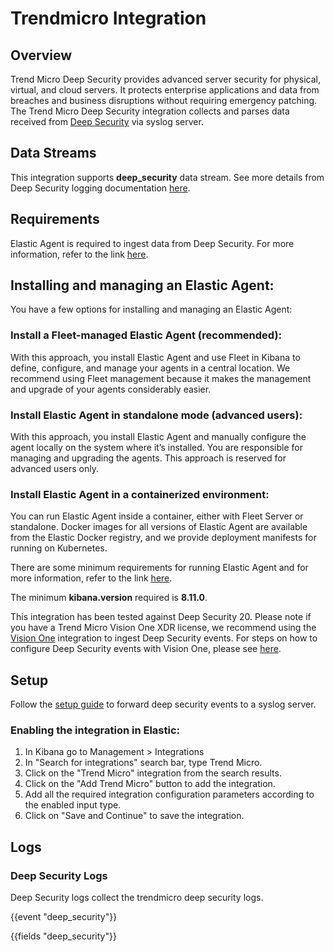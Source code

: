 # Trendmicro Integration

## Overview

Trend Micro Deep Security provides advanced server security for physical, virtual, and cloud servers. It protects enterprise applications and data from breaches and business disruptions without requiring emergency patching. The Trend Micro Deep Security integration collects and parses data received from [Deep Security](https://www.trendmicro.com/en_gb/business/products/hybrid-cloud/deep-security.html) via syslog server.

## Data Streams

This integration supports **deep_security** data stream. See more details from Deep Security logging documentation [here](https://help.deepsecurity.trendmicro.com/20_0/on-premise/events.html).

## Requirements

Elastic Agent is required to ingest data from Deep Security. For more information, refer to the link [here](https://www.elastic.co/guide/en/fleet/current/elastic-agent-installation.html).

## Installing and managing an Elastic Agent:

You have a few options for installing and managing an Elastic Agent:

### Install a Fleet-managed Elastic Agent (recommended):

With this approach, you install Elastic Agent and use Fleet in Kibana to define, configure, and manage your agents in a central location. We recommend using Fleet management because it makes the management and upgrade of your agents considerably easier.

### Install Elastic Agent in standalone mode (advanced users):

With this approach, you install Elastic Agent and manually configure the agent locally on the system where it’s installed. You are responsible for managing and upgrading the agents. This approach is reserved for advanced users only.

### Install Elastic Agent in a containerized environment:

You can run Elastic Agent inside a container, either with Fleet Server or standalone. Docker images for all versions of Elastic Agent are available from the Elastic Docker registry, and we provide deployment manifests for running on Kubernetes.

There are some minimum requirements for running Elastic Agent and for more information, refer to the link [here](https://www.elastic.co/guide/en/fleet/current/elastic-agent-installation.html).

The minimum **kibana.version** required is **8.11.0**.

This integration has been tested against Deep Security 20. Please note if you have a Trend Micro Vision One XDR license, we recommend using the [Vision One](https://docs.elastic.co/integrations/trend_micro_vision_one) integration to ingest Deep Security events. For steps on how to configure Deep Security events with Vision One, please see [here](https://help.deepsecurity.trendmicro.com/aws/xdr.html).

## Setup

Follow the [setup guide](https://help.deepsecurity.trendmicro.com/20_0/on-premise/event-syslog.html) to forward deep security events to a syslog server.

### Enabling the integration in Elastic:

1. In Kibana go to Management > Integrations
2. In "Search for integrations" search bar, type Trend Micro.
3. Click on the "Trend Micro" integration from the search results.
4. Click on the "Add Trend Micro" button to add the integration.
5. Add all the required integration configuration parameters according to the enabled input type.
6. Click on "Save and Continue" to save the integration.

## Logs

### Deep Security Logs

Deep Security logs collect the trendmicro deep security logs.

{{event "deep_security"}}

{{fields "deep_security"}}
